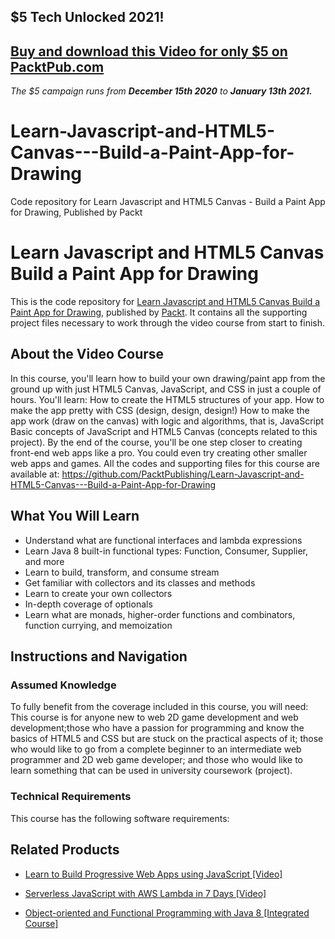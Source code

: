 ## $5 Tech Unlocked 2021!
[Buy and download this Video for only $5 on PacktPub.com](https://www.packtpub.com/product/learn-javascript-and-html5-canvas-build-a-paint-app-for-drawing-video/9781838820091)
-----
*The $5 campaign         runs from __December 15th 2020__ to __January 13th 2021.__*

# Learn-Javascript-and-HTML5-Canvas---Build-a-Paint-App-for-Drawing
Code repository for Learn Javascript and HTML5 Canvas - Build a Paint App for Drawing, Published by Packt
# Learn Javascript and HTML5 Canvas Build a Paint App for Drawing
This is the code repository for [Learn Javascript and HTML5 Canvas Build a Paint App for Drawing](https://www.packtpub.com/application-development/object-oriented-and-functional-programming-java-8-integrated-course?utm_source=github&utm_medium=repository&utm_campaign=9781788294027), published by [Packt](https://www.packtpub.com/?utm_source=github). It contains all the supporting project files necessary to work through the video course from start to finish.
## About the Video Course
In this course, you'll learn how to build your own drawing/paint app from the ground up with just HTML5 Canvas, JavaScript, and CSS in just a couple of hours. 
You'll learn:
How to create the HTML5 structures of your app. 
How to make the app pretty with CSS (design, design, design!) 
How to make the app work (draw on the canvas) with logic and algorithms, that is, JavaScript 
Basic concepts of JavaScript and HTML5 Canvas (concepts related to this project). 
By the end of the course, you'll be one step closer to creating front-end web apps like a pro. You could even try creating other smaller web apps and games.
All the codes and supporting files for this course are available at: https://github.com/PacktPublishing/Learn-Javascript-and-HTML5-Canvas---Build-a-Paint-App-for-Drawing

<H2>What You Will Learn</H2>
<DIV class=book-info-will-learn-text>
<UL>
<LI>Understand what are functional interfaces and lambda expressions 
<LI>Learn Java 8 built-in functional types: Function, Consumer, Supplier, and more 
<LI>Learn to build, transform, and consume stream 
<LI>Get familiar with collectors and its classes and methods 
<LI>Learn to create your own collectors 
<LI>In-depth coverage of optionals 
<LI>Learn what are monads, higher-order functions and combinators, function currying, and memoization </LI></UL></DIV>

## Instructions and Navigation
### Assumed Knowledge
To fully benefit from the coverage included in this course, you will need:<br/>
This course is for anyone new to web 2D game development and web development;those who have a passion for programming and know the basics of HTML5 and CSS but are stuck on the practical aspects of it; those who would like to go from a complete beginner to an intermediate web programmer and 2D web game developer; and those who would like to learn something that can be used in university coursework (project).
### Technical Requirements
This course has the following software requirements:<br/>
   

## Related Products
* [Learn to Build Progressive Web Apps using JavaScript [Video]](https://www.packtpub.com/application-development/object-oriented-and-functional-programming-java-8-integrated-course?utm_source=github&utm_medium=repository&utm_campaign=9781788294027)

* [Serverless JavaScript with AWS Lambda in 7 Days [Video]](https://www.packtpub.com/application-development/object-oriented-and-functional-programming-java-8-integrated-course?utm_source=github&utm_medium=repository&utm_campaign=9781788294027)

* [Object-oriented and Functional Programming with Java 8 [Integrated Course]](https://www.packtpub.com/application-development/object-oriented-and-functional-programming-java-8-integrated-course?utm_source=github&utm_medium=repository&utm_campaign=9781788294027)

